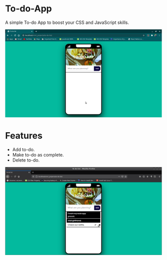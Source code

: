 # To-do-App
A simple To-do App to boost your CSS and JavaScript skills.

![Screenshot](img/screenshot.png)

# Features
  - Add to-do.
  - Make to-do as complete.
  - Delete to-do.

![Screenshot-two](screenshot-two.png)
